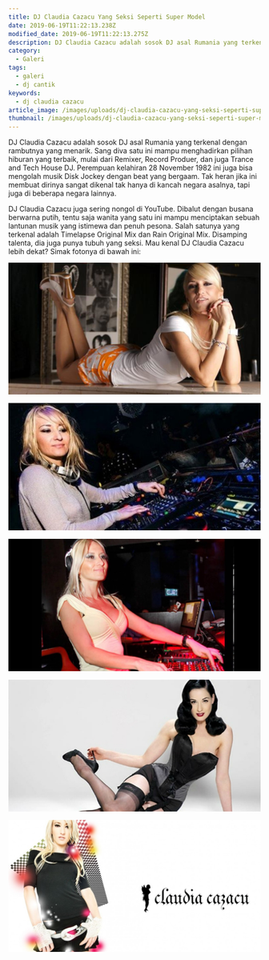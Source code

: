 ```yaml
---
title: DJ Claudia Cazacu Yang Seksi Seperti Super Model
date: 2019-06-19T11:22:13.238Z
modified_date: 2019-06-19T11:22:13.275Z
description: DJ Claudia Cazacu adalah sosok DJ asal Rumania yang terkenal dengan rambutnya yang menarik.
category:
  - Galeri
tags:
  - galeri
  - dj cantik
keywords:
  - dj claudia cazacu
article_image: /images/uploads/dj-claudia-cazacu-yang-seksi-seperti-super-model-5.jpg
thumbnail: /images/uploads/dj-claudia-cazacu-yang-seksi-seperti-super-model-3-009.jpg
---
```

DJ Claudia Cazacu adalah sosok DJ asal Rumania yang terkenal dengan rambutnya yang menarik. Sang diva satu ini mampu menghadirkan pilihan hiburan yang terbaik, mulai dari Remixer, Record Produer, dan juga Trance and Tech House DJ. Perempuan kelahiran 28 November 1982 ini juga bisa mengolah musik Disk Jockey dengan beat yang bergaam. Tak heran jika ini membuat dirinya sangat dikenal tak hanya di kancah negara asalnya, tapi juga di beberapa negara lainnya.

DJ Claudia Cazacu juga sering nongol di YouTube. Dibalut dengan busana berwarna putih, tentu saja wanita yang satu ini mampu menciptakan sebuah lantunan musik yang istimewa dan penuh pesona. Salah satunya yang terkenal adalah Timelapse Original Mix dan Rain Original Mix. Disamping talenta, dia juga punya tubuh yang seksi. Mau kenal DJ Claudia Cazacu lebih dekat? Simak fotonya di bawah ini:

![DJ Claudia Cazacu Yang Seksi Seperti Super Model](/images/uploads/dj-claudia-cazacu-yang-seksi-seperti-super-model-5.jpg)

![DJ Claudia Cazacu Yang Seksi Seperti Super Model](/images/uploads/dj-claudia-cazacu-yang-seksi-seperti-super-model-4.jpg)

![DJ Claudia Cazacu Yang Seksi Seperti Super Model](/images/uploads/dj-claudia-cazacu-yang-seksi-seperti-super-model-3.jpg)

![DJ Claudia Cazacu Yang Seksi Seperti Super Model](/images/uploads/dj-claudia-cazacu-yang-seksi-seperti-super-model-2.jpg)

![DJ Claudia Cazacu Yang Seksi Seperti Super Model](/images/uploads/dj-claudia-cazacu-yang-seksi-seperti-super-model-1.jpg)
